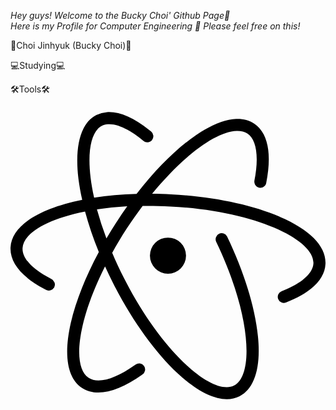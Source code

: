 *Hey guys! Welcome to the Bucky Choi' Github Page🐣*<br/>
*Here is my Profile for Computer Engineering 🤗 Please feel free on this!* <br/>

🏈Choi Jinhyuk (Bucky Choi)🏈  

💻Studying💻  

🛠Tools🛠
<svg role="img" viewBox="0 0 24 24" xmlns="http://www.w3.org/2000/svg"><title>Atom</title><path d="M20.489 9.025c-2.183-.93-5.116-1.53-8.25-1.695-.5-.03-.987-.04-1.45-.04 2.318-2.83 4.802-4.73 6.437-4.79.322-.013.595.055.813.196.706.458.905 1.768.545 3.59-.04.25.12.493.36.54.25.05.49-.11.54-.36.45-2.28.12-3.846-.94-4.538-.38-.248-.84-.365-1.35-.346-2.05.077-4.94 2.3-7.59 5.72-1.154.035-2.24.13-3.232.287-.646-2.897-.39-4.977.594-5.477.138-.073.285-.11.457-.124.697-.054 1.66.395 2.71 1.27.194.16.486.14.646-.06a.458.458 0 00-.06-.645C9.459 1.51 8.297 1 7.347 1.07a2.244 2.244 0 00-.803.22c-1.19.607-1.67 2.327-1.37 4.838.07.52.16 1.062.29 1.62-3.281.656-5.371 1.97-5.461 3.624-.06 1.17.865 2.284 2.68 3.222a.46.46 0 10.42-.816C1.653 13.031.873 12.19.92 11.42c.05-1.08 1.772-2.19 4.76-2.78.27.994.62 2.032 1.05 3.09-1.018 1.888-1.756 3.747-2.137 5.4-.56 2.465-.26 4.22.86 4.948.36.234.78.35 1.247.35.935 0 2.067-.46 3.347-1.372a.458.458 0 10-.53-.746c-1.544 1.103-2.844 1.472-3.562 1.003-.76-.495-.926-1.943-.46-3.976.32-1.386.907-2.93 1.708-4.52.2.438.41.876.63 1.313 1.425 2.796 3.17 5.227 4.91 6.845 1.386 1.29 2.674 1.963 3.735 1.963.35 0 .68-.075.976-.223 1.145-.585 1.64-2.21 1.398-4.575-.224-2.213-1.06-4.91-2.354-7.6a.46.46 0 00-.83.396c2.69 5.602 2.88 10.19 1.37 10.96-1.59.813-5.424-2.355-8.39-8.18-.34-.655-.637-1.3-.9-1.93.34-.608.7-1.22 1.095-1.83.395-.604.806-1.188 1.224-1.745h.394c.54 0 1.126.01 1.734.048 6.53.343 10.975 2.56 10.884 4.334-.04.765-.924 1.538-2.425 2.12a.464.464 0 00-.26.596.455.455 0 00.593.262c1.905-.74 2.95-1.756 3.01-2.93.07-1.33-1.17-2.61-3.5-3.6v-.01zM8.073 9.45c-.27.415-.52.827-.764 1.244a23.66 23.66 0 01-.723-2.215c.713-.11 1.485-.19 2.31-.24-.28.39-.554.794-.82 1.21v-.01zm3.925 1.175a1.375 1.375 0 100 2.75 1.375 1.375 0 100-2.75z"/></svg>


<!--
**LockingBucky/LockingBucky** is a ✨ _special_ ✨ repository because its `README.md` (this file) appears on your GitHub profile.

Here are some ideas to get you started:

- 🔭 I’m currently working on ...
- 🌱 I’m currently learning ...
- 👯 I’m looking to collaborate on ...
- 🤔 I’m looking for help with ...
- 💬 Ask me about ...
- 📫 How to reach me: ...
- 😄 Pronouns: ...
- ⚡ Fun fact: ...
-->
